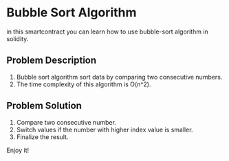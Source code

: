# Bubble Sort Algorithm

in this smartcontract you can learn how to use bubble-sort algorithm in solidity.

## Problem Description
1. Bubble sort algorithm sort data by comparing two consecutive numbers.
2. The time complexity of this algorithm is O(n^2).

## Problem Solution
1. Compare two consecutive number.
2. Switch values if the number with higher index value is smaller.
3. Finalize the result.

Enjoy it!
